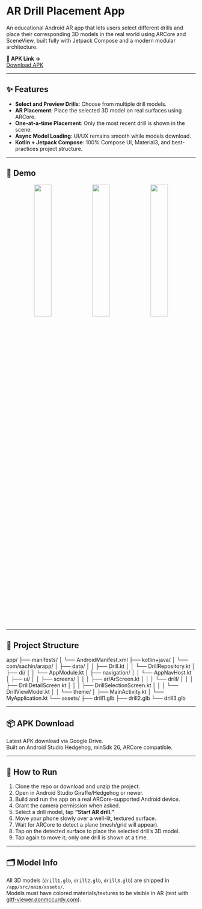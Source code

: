 # AR Drill Placement App

An educational Android AR app that lets users select different drills and place their corresponding 3D models in the real world using ARCore and SceneView, built fully with Jetpack Compose and a modern modular architecture.

**🔗 APK Link →**  
[Download APK](https://drive.google.com/file/d/1U1YToWer9phMoiys9o3YUtZwHbhmlEoP/view?usp=drivesdk)

---

## ✨ Features

- **Select and Preview Drills**: Choose from multiple drill models.  
- **AR Placement**: Place the selected 3D model on real surfaces using ARCore.  
- **One-at-a-time Placement**: Only the most recent drill is shown in the scene.  
- **Async Model Loading**: UI/UX remains smooth while models download.  
- **Kotlin + Jetpack Compose**: 100% Compose UI, Material3, and best-practices project structure.  

---

## 📸 Demo

<p align="center">
  <img src="https://github.com/user-attachments/assets/cdd3203c-ad00-4688-8ff7-32cab808af9b" width="30%" />
  <img src="https://github.com/user-attachments/assets/4c6388e4-3dba-4cad-8f0b-df0aeea7ca13" width="30%" />
  <img src="https://github.com/user-attachments/assets/c58e6882-cc96-4fac-bae0-3a4331106c5c" width="30%" />
</p>

---

## 📂 Project Structure

app/
├── manifests/
│ └── AndroidManifest.xml
├── kotlin+java/
│ └── com/sachin/arapp/
│ ├── data/
│ │ ├── Drill.kt
│ │ └── DrillRepository.kt
│ ├── di/
│ │ └── AppModule.kt
│ ├── navigation/
│ │ └── AppNavHost.kt
│ ├── ui/
│ │ ├── screens/
│ │ │ ├── ar/ArScreen.kt
│ │ │ └── drill/
│ │ │ ├── DrillDetailScreen.kt
│ │ │ ├── DrillSelectionScreen.kt
│ │ │ └── DrillViewModel.kt
│ │ └── theme/
│ ├── MainActivity.kt
│ └── MyApplication.kt
└── assets/
├── drill1.glb
├── drill2.glb
└── drill3.glb

---

## 📦 APK Download

Latest APK download via Google Drive.  
Built on Android Studio Hedgehog, minSdk 26, ARCore compatible.

---

## 🚀 How to Run

1. Clone the repo or download and unzip the project.  
2. Open in Android Studio Giraffe/Hedgehog or newer.  
3. Build and run the app on a real ARCore-supported Android device.  
4. Grant the camera permission when asked.  
5. Select a drill model, tap **“Start AR drill.”**  
6. Move your phone slowly over a well-lit, textured surface.  
7. Wait for ARCore to detect a plane (mesh/grid will appear).  
8. Tap on the detected surface to place the selected drill’s 3D model.  
9. Tap again to move it; only one drill is shown at a time.

---

## 🗂️ Model Info

All 3D models (`drill1.glb`, `drill2.glb`, `drill3.glb`) are shipped in `/app/src/main/assets/`.  
Models must have colored materials/textures to be visible in AR (test with [gltf-viewer.donmccurdy.com](https://gltf-viewer.donmccurdy.com)).


